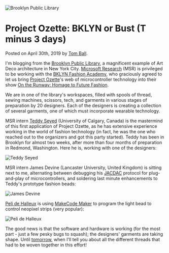 ![Brooklyn Public Library](/static/blog/alava/bklyn_pub_lib.jpg)

# Project Ozette: BKLYN or Bust (T minus 3 days)

Posted on April 30th, 2019 by [Tom Ball](https://www.microsoft.com/en-us/research/people/tball/).

I'm blogging from the [Brooklyn Public Library](https://www.bklynlibrary.org/locations/central), a magnificent example of Art Deco architecture in New York City. [Microsoft Research](https://research.microsoft.com) (MSR) is privileged to be working with the [BKLYN Fashion Academy](https://www.bklynlibrary.org/bklyn-fashion-academy), who graciously agreed to let us bring [Project Ozette](/blog/alava/alava)'s web of microcontroller technology into their show [On the Runway: Homage to Future Fashion](https://bfahomagetofuturefashion.eventbrite.com/).

We are in one of the library's workspaces, filled with spools of thread, sewing machines, scissors, tech, and garments in various stages of preparation by 20 designers.
Each of the designers is creating a collection of several garments, one of which must incorporate wearable technology. 

MSR intern [Teddy Seyed](http://teddyseyed.com/) (University of Calgary, Canada) is the mastermind of this
first application of Project Ozette, as he has extensive experience working in the world of fashion technology (in fact, he was the one who reached out to the organizers and got this party started).
Teddy has been in Brooklyn for almost two weeks, after more than four months of preparation in Redmond, Washington. Here he is, working with one of the designers:

![Teddy Seyed](/static/blog/alava/seyed.jpg)

MSR intern James Devine (Lancaster University, United Kingdom) is sitting next to me, alternating between
debugging his [JACDAC](https://jacdac.org) protocol for plug-and-play of microcontrollers, and soldering last minute enhancements to Teddy's prototype fashion beads:

![James Devine](/static/blog/alava/devine.jpg)

[Peli de Halleux](https://www.microsoft.com/en-us/research/people/jhalleux/) is using [MakeCode Maker](https:maker.makecode.com) to program the light bead to control neopixel strips (very popular):

![Peli de Halleux](/static/blog/alava/dehalleux.jpg)

The good news is that the software and hardware is working (for the most part - just a few pesky bugs to squash); the designers' garments are taking shape. Until [tomorrow](/blog/alava/bdale-tminus2), when I'll tell you about all the different threads that had to be woven together in this effort!
